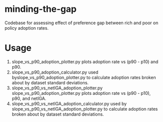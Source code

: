# minding-the-gap
Codebase for assessing effect of preference gap between rich and poor on policy adoption rates.

# Usage
1. slope_vs_p90_adoption_plotter.py plots adoption rate vs (p90 - p10) and p90.
2. slope_vs_p90_adoption_calculator.py used byslope_vs_p90_adoption_plotter.py to calculate adoption rates broken about by dataset standard deviations.
3. slope_vs_p90_vs_netIGA_adoption_plotter.py slope_vs_p90_adoption_plotter.py plots adoption rate vs (p90 - p10), p90, and netIGA.
4. slope_vs_p90_vs_netIGA_adoption_calculator.py used by slope_vs_p90_vs_netIGA_adoption_plotter.py to calculate adoption rates broken about by dataset standard deviations.
